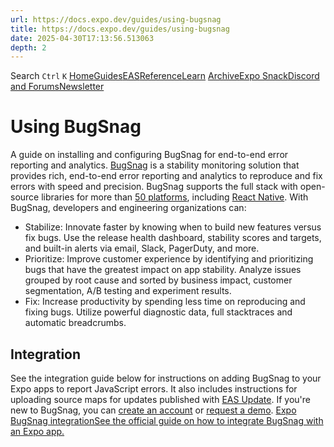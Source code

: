 ```yaml
---
url: https://docs.expo.dev/guides/using-bugsnag
title: https://docs.expo.dev/guides/using-bugsnag
date: 2025-04-30T17:13:56.513063
depth: 2
---
```


Search
`Ctrl` `K`
[Home](https://docs.expo.dev/)[Guides](https://docs.expo.dev/guides/overview)[EAS](https://docs.expo.dev/eas)[Reference](https://docs.expo.dev/versions/latest)[Learn](https://docs.expo.dev/tutorial/overview)
[Archive](https://docs.expo.dev/archive)[Expo Snack](https://snack.expo.dev)[Discord and Forums](https://chat.expo.dev)[Newsletter](https://expo.dev/mailing-list/signup)
# Using BugSnag
A guide on installing and configuring BugSnag for end-to-end error reporting and analytics.
[BugSnag](https://www.bugsnag.com) is a stability monitoring solution that provides rich, end-to-end error reporting and analytics to reproduce and fix errors with speed and precision. BugSnag supports the full stack with open-source libraries for more than [50 platforms](https://www.bugsnag.com/platforms), including [React Native](https://docs.bugsnag.com/platforms/react-native/react-native/).
With BugSnag, developers and engineering organizations can:
  * Stabilize: Innovate faster by knowing when to build new features versus fix bugs. Use the release health dashboard, stability scores and targets, and built-in alerts via email, Slack, PagerDuty, and more.
  * Prioritize: Improve customer experience by identifying and prioritizing bugs that have the greatest impact on app stability. Analyze issues grouped by root cause and sorted by business impact, customer segmentation, A/B testing and experiment results.
  * Fix: Increase productivity by spending less time on reproducing and fixing bugs. Utilize powerful diagnostic data, full stacktraces and automatic breadcrumbs.


## Integration
See the integration guide below for instructions on adding BugSnag to your Expo apps to report JavaScript errors. It also includes instructions for uploading source maps for updates published with [EAS Update](https://docs.expo.dev/eas-update/introduction).
If you're new to BugSnag, you can [create an account](https://app.bugsnag.com/user/new/) or [request a demo](https://www.bugsnag.com/demo-request).
[Expo BugSnag integrationSee the official guide on how to integrate BugSnag with an Expo app.](https://docs.bugsnag.com/platforms/react-native/expo/)

